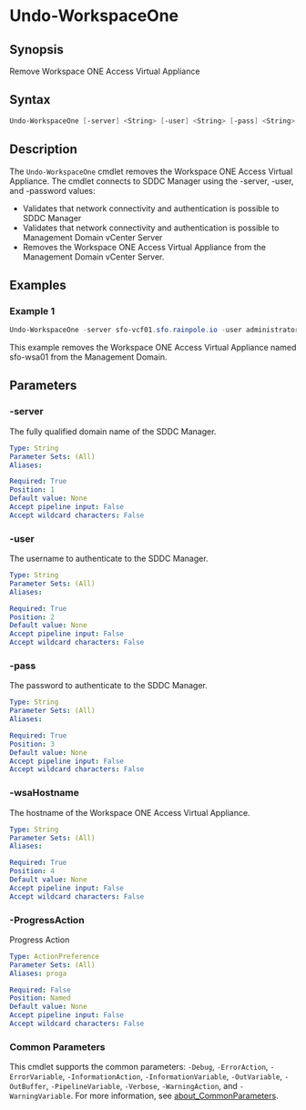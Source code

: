 # Undo-WorkspaceOne

## Synopsis

Remove Workspace ONE Access Virtual Appliance

## Syntax

```powershell
Undo-WorkspaceOne [-server] <String> [-user] <String> [-pass] <String> [-wsaHostname] <String> [-ProgressAction <ActionPreference>] [<CommonParameters>]
```

## Description

The `Undo-WorkspaceOne` cmdlet removes the Workspace ONE Access Virtual Appliance.
The cmdlet connects
to SDDC Manager using the -server, -user, and -password values:

- Validates that network connectivity and authentication is possible to SDDC Manager
- Validates that network connectivity and authentication is possible to Management Domain vCenter Server
- Removes the Workspace ONE Access Virtual Appliance from the Management Domain vCenter Server.

## Examples

### Example 1

```powershell
Undo-WorkspaceOne -server sfo-vcf01.sfo.rainpole.io -user administrator@vsphere.local -pass VMw@re1! -wsaHostname sfo-wsa01
```

This example removes the Workspace ONE Access Virtual Appliance named sfo-wsa01 from the Management Domain.

## Parameters

### -server

The fully qualified domain name of the SDDC Manager.

```yaml
Type: String
Parameter Sets: (All)
Aliases:

Required: True
Position: 1
Default value: None
Accept pipeline input: False
Accept wildcard characters: False
```

### -user

The username to authenticate to the SDDC Manager.

```yaml
Type: String
Parameter Sets: (All)
Aliases:

Required: True
Position: 2
Default value: None
Accept pipeline input: False
Accept wildcard characters: False
```

### -pass

The password to authenticate to the SDDC Manager.

```yaml
Type: String
Parameter Sets: (All)
Aliases:

Required: True
Position: 3
Default value: None
Accept pipeline input: False
Accept wildcard characters: False
```

### -wsaHostname

The hostname of the Workspace ONE Access Virtual Appliance.

```yaml
Type: String
Parameter Sets: (All)
Aliases:

Required: True
Position: 4
Default value: None
Accept pipeline input: False
Accept wildcard characters: False
```

### -ProgressAction

Progress Action

```yaml
Type: ActionPreference
Parameter Sets: (All)
Aliases: proga

Required: False
Position: Named
Default value: None
Accept pipeline input: False
Accept wildcard characters: False
```

### Common Parameters

This cmdlet supports the common parameters: `-Debug`, `-ErrorAction`, `-ErrorVariable`, `-InformationAction`, `-InformationVariable`, `-OutVariable`, `-OutBuffer`, `-PipelineVariable`, `-Verbose`, `-WarningAction`, and `-WarningVariable`. For more information, see [about_CommonParameters](http://go.microsoft.com/fwlink/?LinkID=113216).
